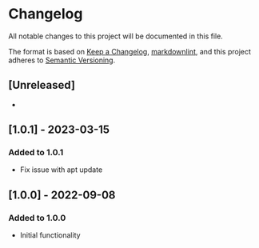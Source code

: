 # Changelog

All notable changes to this project will be documented in this file.

The format is based on [Keep a Changelog](https://keepachangelog.com/en/1.0.0/),
[markdownlint](https://dlaa.me/markdownlint/),
and this project adheres to [Semantic Versioning](https://semver.org/spec/v2.0.0.html).

## [Unreleased]

-

## [1.0.1] - 2023-03-15

### Added to 1.0.1

- Fix issue with apt update

## [1.0.0] - 2022-09-08

### Added to 1.0.0

- Initial functionality
